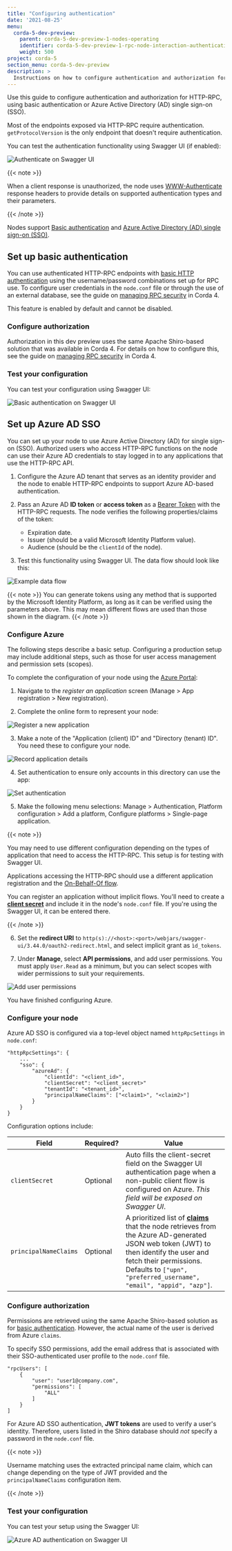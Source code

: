 ```yaml
---
title: "Configuring authentication"
date: '2021-08-25'
menu:
  corda-5-dev-preview:
    parent: corda-5-dev-preview-1-nodes-operating
    identifier: corda-5-dev-preview-1-rpc-node-interaction-authentication
    weight: 500
project: corda-5
section_menu: corda-5-dev-preview
description: >
  Instructions on how to configure authentication and authorization for HTTP-RPC.
---
```


Use this guide to configure authentication and authorization for HTTP-RPC, using basic authentication or Azure Active Directory (AD) single sign-on (SSO).

Most of the endpoints exposed via HTTP-RPC require authentication. `getProtocolVersion` is the only endpoint that doesn't require authentication.

You can test the authentication functionality using Swagger UI (if enabled):

![Authenticate on Swagger UI](swagger-auth.png "Authenticate on Swagger UI")

{{< note >}}

When a client response is unauthorized, the node uses [WWW-Authenticate](https://developer.mozilla.org/en-US/docs/Web/HTTP/Headers/WWW-Authenticate) response headers to provide details on supported authentication types and their parameters.

{{< /note >}}

Nodes support [Basic authentication](#set-up-basic-authentication) and [Azure Active Directory (AD) single sign-on (SSO)](#set-up-azure-ad-sso).

## Set up basic authentication

You can use authenticated HTTP-RPC endpoints with [basic HTTP authentication](https://en.wikipedia.org/wiki/Basic_access_authentication) using the username/password combinations set up for RPC use. To configure user credentials in the `node.conf` file or through the use of an external database, see the guide on [managing RPC security](https://docs.corda.net/docs/corda-os/4.8/clientrpc.html#managing-rpc-security) in Corda 4.

This feature is enabled by default and cannot be disabled.

### Configure authorization

Authorization in this dev preview uses the same Apache Shiro-based solution that was available in Corda 4. For details on how to configure this, see the guide on [managing RPC security](https://docs.corda.net/docs/corda-os/4.8/clientrpc.html#managing-rpc-security) in Corda 4.

### Test your configuration

You can test your configuration using Swagger UI:

![Basic authentication on Swagger UI](swagger_basic.png "Basic authentication on Swagger UI")

## Set up Azure AD SSO

You can set up your node to use Azure Active Directory (AD) for single sign-on (SSO). Authorized users who access HTTP-RPC functions on the node can use their Azure AD credentials to stay logged in to any applications that use the HTTP-RPC API.

1. Configure the Azure AD tenant that serves as an identity provider and the node to enable HTTP-RPC endpoints to support Azure AD-based authentication.

2. Pass an Azure AD **ID token** or **access token** as a [Bearer Token](https://datatracker.ietf.org/doc/html/rfc6750) with the HTTP-RPC requests. The node verifies the following properties/claims of the token:

    * Expiration date.
    * Issuer (should be a valid Microsoft Identity Platform value).
    * Audience (should be the `clientId` of the node).

3. Test this functionality using Swagger UI. The data flow should look like this:

![Example data flow](example_flow.png "Example data flow")

{{< note >}}
You can generate tokens using any method that is supported by the Microsoft Identity Platform, as long as it can be verified using the parameters above. This may mean different flows are used than those shown in the diagram.
{{< /note >}}

### Configure Azure

The following steps describe a basic setup. Configuring a production setup may include additional steps, such as those for user access management and permission sets (scopes).

To complete the configuration of your node using the [Azure Portal](https://portal.azure.com/):

1. Navigate to the *register an application* screen (Manage > App registration > New registration).

2. Complete the online form to represent your node:

![Register a new application](step2.png "Register a new application")

3. Make a note of the "Application (client) ID" and "Directory (tenant) ID". You need these to configure your node.

![Record application details](step3.png "Record application details")

4. Set authentication to ensure only accounts in this directory can use the app:

![Set authentication](step4.png "Set authentication")

5. Make the following menu selections: Manage > Authentication, Platform configuration > Add a platform, Configure platforms > Single-page application.

{{< note >}}

You may need to use different configuration depending on the types of application that need to access the HTTP-RPC. This setup is for testing with Swagger UI.

Applications accessing the HTTP-RPC should use a different application registration and the [On-Behalf-Of flow](https://docs.microsoft.com/en-us/azure/active-directory/develop/v2-oauth2-on-behalf-of-flow).

You can register an application without implicit flows. You'll need to create a [**client secret**](https://docs.microsoft.com/en-us/azure/active-directory/develop/quickstart-register-app#add-a-client-secret) and include it in the node's `node.conf` file. If you're using the Swagger UI, it can be entered there.

{{< /note >}}

6. Set the **redirect URI** to `http(s)://<host>:<port>/webjars/swagger-ui/3.44.0/oauth2-redirect.html`, and select implicit grant as `ìd_tokens`.

7. Under **Manage**, select **API permissions**, and add user permissions. You must apply `User.Read` as a minimum, but you can select scopes with wider permissions to suit your requirements.

![Add user permissions](step8.png "Add user permissions")

You have finished configuring Azure.

### Configure your node

Azure AD SSO is configured via a top-level object named `httpRpcSettings` in `node.conf`:

```
"httpRpcSettings": {
    ...
    "sso": {
        "azureAd": {
            "clientId": "<client_id>",
            "clientSecret": "<client_secret>"
            "tenantId": "<tenant_id>",
            "principalNameClaims": ["<claim1>", "<claim2>"]
        }
    }
}
```

Configuration options include:

| Field              | Required? | Value |
| ---------------- | --------- | ----- |
| `clientSecret`     | Optional | Auto fills the client-secret field on the Swagger UI authentication page when a non-public client flow is configured on Azure. *This field will be exposed on Swagger UI*. |
| `principalNameClaims` | Optional | A prioritized list of [**claims**](https://docs.microsoft.com/en-us/azure/active-directory/develop/active-directory-optional-claims) that the node retrieves from the Azure AD-generated JSON web token (JWT) to then identify the user and fetch their permissions. Defaults to `["upn", "preferred_username", "email", "appid", "azp"]`.|

### Configure authorization

Permissions are retrieved using the same Apache Shiro-based solution as for [basic authentication](#configure-authorization-for-basic-authentication). However, the actual name
of the user is derived from Azure `claims`.

To specify SSO permissions, add the email address that is associated with their SSO-authenticated user profile to the `node.conf` file.

```
"rpcUsers": [
    {
        "user": "user1@company.com",
        "permissions": [
            "ALL"
        ]
    }
]
```

For Azure AD SSO authentication, **JWT tokens** are used to verify a user's identity. Therefore, users listed in the Shiro database should *not* specify a password in the `node.conf` file.

{{< note >}}

Username matching uses the extracted principal name claim, which can change depending on the type of JWT provided and the `principalNameClaims` configuration item.

{{< /note >}}

### Test your configuration

You can test your setup using the Swagger UI:

![Azure AD authentication on Swagger UI](azure-testing.png "Azure AD authentication on Swagger UI")
